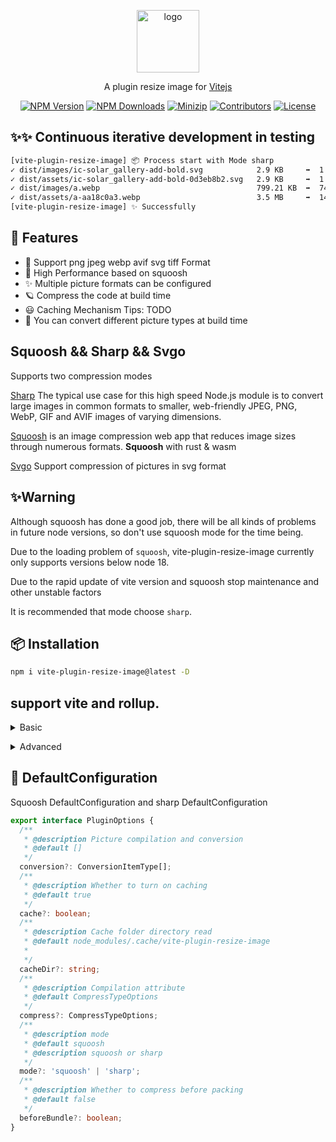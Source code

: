 <p align="center">
<a href="https://www.npmjs.com/package/vite-plugin-resize-image" target="_blank" rel="noopener noreferrer">
<img src="https://api.iconify.design/bi:plugin.svg?color=%23a985ff" alt="logo" width='100'/></a>
</p>

<p align="center">
  A plugin resize image for <a href="https://vitejs.dev/" target="_blank" rel="noopener noreferrer">Vitejs</a>
</p>

<p align="center">
  <a href="https://www.npmjs.com/package/vite-plugin-resize-image" target="_blank" rel="noopener noreferrer"><img src="https://badge.fury.io/js/vite-plugin-resize-image.svg" alt="NPM Version" /></a>
  <a href="https://www.npmjs.com/package/vite-plugin-resize-image" target="_blank" rel="noopener noreferrer"><img src="https://img.shields.io/npm/dt/vite-plugin-resize-image.svg?logo=npm" alt="NPM Downloads" /></a>
  <a href="https://bundlephobia.com/result?p=vite-plugin-resize-image" target="_blank" rel="noopener noreferrer"><img src="https://img.shields.io/bundlephobia/minzip/vite-plugin-resize-image" alt="Minizip" /></a>
  <a href="https://github.com/hunghg255/vite-plugin-resize-image/graphs/contributors" target="_blank" rel="noopener noreferrer"><img src="https://img.shields.io/badge/all_contributors-1-orange.svg" alt="Contributors" /></a>
  <a href="https://github.com/hunghg255/vite-plugin-resize-image/blob/main/LICENSE" target="_blank" rel="noopener noreferrer"><img src="https://badgen.net/github/license/hunghg255/vite-plugin-resize-image" alt="License" /></a>
</p>

## ✨✨ Continuous iterative development in testing

```bash
[vite-plugin-resize-image] 📦 Process start with Mode sharp
✓ dist/images/ic-solar_gallery-add-bold.svg            2.9 KB     ➡️  1.29 KB    +58ms
✓ dist/assets/ic-solar_gallery-add-bold-0d3eb8b2.svg   2.9 KB     ➡️  1.29 KB    +59ms
✓ dist/images/a.webp                                   799.21 KB  ➡️  74.36 KB   +1012ms
✓ dist/assets/a-aa18c0a3.webp                          3.5 MB     ➡️  149.98 KB  +3176ms
[vite-plugin-resize-image] ✨ Successfully
```

## 🌈 Features

- 🍰 Support png jpeg webp avif svg tiff Format
- 🦾 High Performance based on squoosh
- ✨ Multiple picture formats can be configured
- 🪐 Compress the code at build time
- 😃 Caching Mechanism Tips: TODO
- 🌈 You can convert different picture types at build time

## Squoosh && Sharp && Svgo

Supports two compression modes

[Sharp](https://github.com/lovell/sharp) The typical use case for this high speed Node.js module is to convert large images in common formats to smaller, web-friendly JPEG, PNG, WebP, GIF and AVIF images of varying dimensions.

[Squoosh](https://github.com/GoogleChromeLabs/squoosh) is an image compression web app that reduces image sizes through numerous formats.
**Squoosh** with rust & wasm

[Svgo](https://github.com/svg/svgo) Support compression of pictures in svg format

## ✨Warning

Although squoosh has done a good job, there will be all kinds of problems in future node versions, so don't use squoosh mode for the time being.

Due to the loading problem of `squoosh`, vite-plugin-resize-image currently only supports versions below node 18.

Due to the rapid update of vite version and squoosh stop maintenance and other unstable factors

It is recommended that mode choose `sharp`.

## 📦 Installation

```bash
npm i vite-plugin-resize-image@latest -D
```

## support vite and rollup.

<details>
<summary>Basic</summary><br>

```ts
import { defineConfig } from 'vite';
import react from '@vitejs/plugin-react';
import ResizeImage from 'vite-plugin-resize-image/vite';
// https://vitejs.dev/config/
export default defineConfig({
  plugins: [react(), ResizeImage()],
});
```

<br></details>

<details>
<summary>Advanced</summary><br>

```ts
iimport { defineConfig } from 'vite';
import react from '@vitejs/plugin-react';
import ResizeImage from 'vite-plugin-resize-image/vite';
import path from 'path';
// https://vitejs.dev/config/
export default defineConfig({
  plugins: [
    react(),
    ResizeImage({
      // Default mode sharp. support squoosh and sharp
      mode: 'squoosh',
      beforeBundle: true,
      // Default configuration options for compressing different pictures
      compress: {
        jpg: {
          quality: 10,
        },
        jpeg: {
          quality: 10,
        },
        png: {
          quality: 10,
        },
        webp: {
          quality: 10,
        },
      },
      conversion: [
        { from: 'jpeg', to: 'webp' },
        { from: 'png', to: 'webp' },
        { from: 'JPG', to: 'jpeg' },
      ],
    }),
  ],
});

```

<br></details>

## 🌸 DefaultConfiguration

Squoosh DefaultConfiguration and sharp DefaultConfiguration

```typescript
export interface PluginOptions {
  /**
   * @description Picture compilation and conversion
   * @default []
   */
  conversion?: ConversionItemType[];
  /**
   * @description Whether to turn on caching
   * @default true
   */
  cache?: boolean;
  /**
   * @description Cache folder directory read
   * @default node_modules/.cache/vite-plugin-resize-image
   *
   */
  cacheDir?: string;
  /**
   * @description Compilation attribute
   * @default CompressTypeOptions
   */
  compress?: CompressTypeOptions;
  /**
   * @description mode
   * @default squoosh
   * @description squoosh or sharp
   */
  mode?: 'squoosh' | 'sharp';
  /**
   * @description Whether to compress before packing
   * @default false
   */
  beforeBundle?: boolean;
}
```

